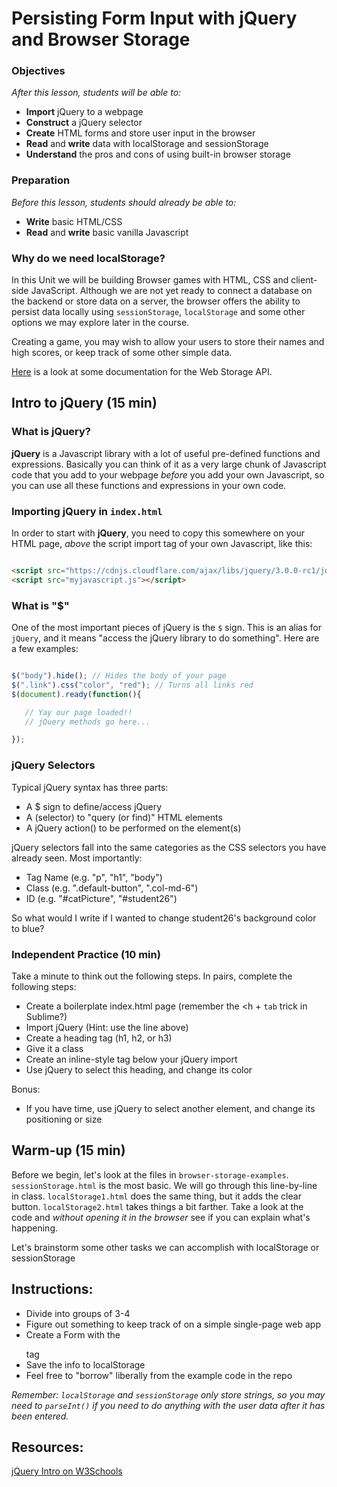 <!-- 
---
title: Persisting Form Input with jQuery and Browser Storage
type: lesson
duration: "1:25"
creator:
    name: Ben Hulan
    city: SF
competencies: Front-end intro
adapted by: 
    name: Zeb Girouard
    city: DEN
---
 -->

<!-- Hook: So...you're filling out a form for something: taxes, registration, or a sign-up for a website.  You realize you made a mistake, so you hit the back button...but that takes you all the way to the beginning.  And worse yet, all your information is now gone.  You have to start all over again. Raise your hand if this has happened to you.  

Today we will talk about one way to resolve this headache, with localStorage.

Another headache you may be familiar with is from the LOTR lab.  Remember having to remember all those complex commands for selecting IDs, classes, and attributes?  

Well, with jQuery we'll make that process a lot easier.
-->

# Persisting Form Input with jQuery and Browser Storage

<!-- 9:00 -->

### Objectives
*After this lesson, students will be able to:*

- **Import** jQuery to a webpage
- **Construct** a jQuery selector
- **Create** HTML forms and store user input in the browser
- **Read** and **write** data with localStorage and sessionStorage
- **Understand** the pros and cons of using built-in browser storage

### Preparation
*Before this lesson, students should already be able to:*

- **Write** basic HTML/CSS
- **Read** and **write** basic vanilla Javascript

<!-- CFU Fist-to-five on these concepts -->

### Why do we need localStorage?
In this Unit we will be building Browser games with HTML, CSS and client-side JavaScript. Although we are not yet ready to connect a database on the backend or store data on a server, the browser offers the ability to persist data locally using `sessionStorage`, `localStorage` and some other options we may explore later in the course.

Creating a game, you may wish to allow your users to store their names and high scores, or keep track of some other simple data.

[Here](https://developer.mozilla.org/en-US/docs/Web/API/Storage) is a look at some documentation for the Web Storage API.

## Intro to jQuery (15 min)

<!-- 9:05 -->

### What is jQuery?

**jQuery** is a Javascript library with a lot of useful pre-defined functions and expressions.  Basically you can think of it as a very large chunk of Javascript code that you add to your webpage *before* you add your own Javascript, so you can use all these functions and expressions in your own code.

### Importing jQuery in `index.html`

In order to start with **jQuery**, you need to copy this somewhere on your HTML page, *above* the script import tag of your own Javascript, like this:

```html

<script src="https://cdnjs.cloudflare.com/ajax/libs/jquery/3.0.0-rc1/jquery.min.js"></script>
<script src="myjavascript.js"></script>

```

### What is "$"

One of the most important pieces of jQuery is the `$` sign.  This is an alias for `jQuery`, and it means "access the jQuery library to do something".  Here are a few examples:

```javascript

$("body").hide(); // Hides the body of your page
$(".link").css("color", "red"); // Turns all links red
$(document).ready(function(){

   // Yay our page loaded!!
   // jQuery methods go here...

});
```

### jQuery Selectors

Typical jQuery syntax has three parts:
 - A $ sign to define/access jQuery
 - A (selector) to "query (or find)" HTML elements
 - A jQuery action() to be performed on the element(s)
 
jQuery selectors fall into the same categories as the CSS selectors you have already seen.  Most importantly:
 - Tag Name (e.g. "p", "h1", "body")
 - Class (e.g. ".default-button", ".col-md-6")
 - ID (e.g. "#catPicture", "#student26")
 
So what would I write if I wanted to change student26's background color to blue?

### Independent Practice (10 min)

<!-- 9:30 -->

Take a minute to think out the following steps.  In pairs, complete the following steps:

 - Create a boilerplate index.html page (remember the <h + `tab` trick in Sublime?)
 - Import jQuery (Hint: use the line above)
 - Create a heading tag (h1, h2, or h3)
 - Give it a class
 - Create an inline-style tag below your jQuery import
 - Use jQuery to select this heading, and change its color

Bonus:

 - If you have time, use jQuery to select another element, and change its positioning or size

## Warm-up (15 min)

<!-- 9:40 -->

Before we begin, let's look at the files in `browser-storage-examples`. 
`sessionStorage.html` is the most basic. We will go through this line-by-line in class.
`localStorage1.html` does the same thing, but it adds the clear button.
`localStorage2.html` takes things a bit farther. Take a look at the code and _without opening it in the browser_ see if you can explain what's happening.

<!-- CFU: Think-pair-share to explain what's happening on 2nd file -->

Let's brainstorm some other tasks we can accomplish with localStorage or sessionStorage

## Instructions:

<!-- 9:55 -->

- Divide into groups of 3-4
- Figure out something to keep track of on a simple single-page web app
- Create a Form with the <form></form> tag
- Save the info to localStorage
- Feel free to "borrow" liberally from the example code in the repo


_Remember: `localStorage` and `sessionStorage` only store strings, so you may need to `parseInt()` if you need to do anything with the user data after it has been entered._

## Resources:

[jQuery Intro on W3Schools](http://www.w3schools.com/jquery)
